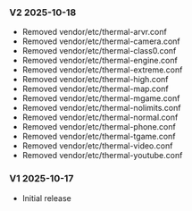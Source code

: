 ### V2 2025-10-18
* Removed vendor/etc/thermal-arvr.conf
* Removed vendor/etc/thermal-camera.conf
* Removed vendor/etc/thermal-class0.conf
* Removed vendor/etc/thermal-engine.conf
* Removed vendor/etc/thermal-extreme.conf
* Removed vendor/etc/thermal-high.conf
* Removed vendor/etc/thermal-map.conf
* Removed vendor/etc/thermal-mgame.conf
* Removed vendor/etc/thermal-nolimits.conf
* Removed vendor/etc/thermal-normal.conf
* Removed vendor/etc/thermal-phone.conf
* Removed vendor/etc/thermal-tgame.conf
* Removed vendor/etc/thermal-video.conf
* Removed vendor/etc/thermal-youtube.conf

### V1 2025-10-17
* Initial release

